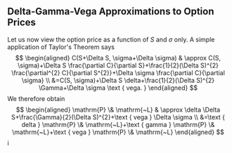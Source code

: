 ## Delta-Gamma-Vega Approximations to Option Prices

Let us now view the option price as a function of $S$ and $\sigma$ only.
A simple application of Taylor's Theorem says
$$
\begin{aligned}
C(S+\Delta S, \sigma+\Delta \sigma) & \approx C(S, \sigma)+\Delta S \frac{\partial C}{\partial S}+\frac{1}{2}(\Delta S)^{2} \frac{\partial^{2} C}{\partial S^{2}}+\Delta \sigma \frac{\partial C}{\partial \sigma} \\
&=C(S, \sigma)+\Delta S \delta+\frac{1}{2}(\Delta S)^{2} \Gamma+\Delta \sigma \text { vega. }
\end{aligned}
$$
We therefore obtain
$$
\begin{aligned}
\mathrm{P} \& \mathrm{~L} & \approx \delta \Delta S+\frac{\Gamma}{2}(\Delta S)^{2}+\text { vega } \Delta \sigma \\
&=\text { delta } \mathrm{P} \& \mathrm{~L}+\text { gamma } \mathrm{P} \& \mathrm{~L}+\text { vega } \mathrm{P} \& \mathrm{~L}
\end{aligned}
$$i